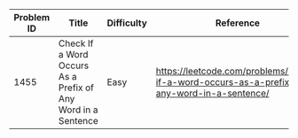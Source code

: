 | Problem ID | Title | Difficulty | Reference
| --- | --- | --- | ---
| 1455 | Check If a Word Occurs As a Prefix of Any Word in a Sentence | Easy | https://leetcode.com/problems/check-if-a-word-occurs-as-a-prefix-of-any-word-in-a-sentence/
